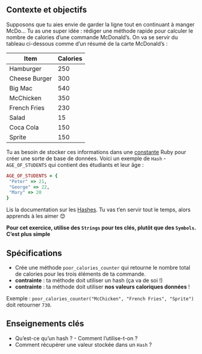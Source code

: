 ## Contexte et objectifs

Supposons que tu aies envie de garder la ligne tout en continuant à manger McDo… Tu as une super idée : rédiger une méthode rapide pour calculer le nombre de calories d’une commande McDonald’s. On va se servir du tableau ci-dessous comme d’un résumé de la carte McDonald’s :

<table class="table">
  <thead>
    <tr>
      <th>Item</th>
      <th>Calories</th>
    </tr>
  </thead>
  <tbody>
    <tr>
      <td>Hamburger</td>
      <td>250</td>
    </tr>
    <tr>
      <td>Cheese Burger</td>
      <td>300</td>
    </tr>
    <tr>
      <td>Big Mac</td>
      <td>540</td>
    </tr>
    <tr>
      <td>McChicken</td>
      <td>350</td>
    </tr>
    <tr>
      <td>French Fries</td>
      <td>230</td>
    </tr>
    <tr>
      <td>Salad</td>
      <td>15</td>
    </tr>
    <tr>
      <td>Coca Cola</td>
      <td>150</td>
    </tr>
    <tr>
      <td>Sprite</td>
      <td>150</td>
    </tr>
  </tbody>
</table>

Tu as besoin de stocker ces informations dans une [constante](https://www.rubyguides.com/2017/07/ruby-constants/) Ruby pour créer une sorte de base de données.
Voici un exemple de `Hash` - `AGE_OF_STUDENTS` qui contient des étudiants et leur âge :

```ruby
AGE_OF_STUDENTS = {
 "Peter" => 21,
 "George" => 22,
 "Mary" => 20
}
```

Lis la documentation sur les [Hashes](https://ruby-doc.org/core-2.7.5/Hash.html).
Tu vas t’en servir tout le temps, alors apprends à les aimer 😊

**Pour cet exercice, utilise des `Strings` pour tes clés, plutôt que des `Symbols`. C’est plus simple**

## Spécifications

- Crée une méthode `poor_calories_counter` qui retourne le nombre total de calories pour les trois éléments de ta commande.
- **contrainte** : ta méthode doit utiliser un hash (ça va de soi !)
- **contrainte** : ta méthode doit utiliser **nos valeurs caloriques données** !

Exemple : `poor_calories_counter("McChicken", "French Fries", "Sprite")` doit retourner `730`.

## Enseignements clés

- Qu’est-ce qu’un hash ? - Comment l’utilise-t-on ?
- Comment récupérer une valeur stockée dans un `Hash` ?
